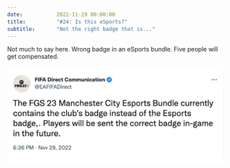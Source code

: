 ```yaml
---
date: 			2022-11-29 00:00:00
title: 			"#24: Is this eSports?"
subtitle: 		"Not the right badge that is..."
---
```


Not much to say here. Wrong badge in an eSports bundle. Five people will get compensated.

<img src="/assets/images/mancitybadge.jpg" alt=""/>
